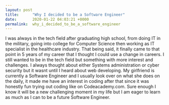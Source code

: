 ```yaml
---
layout: post
title:      "Why I decided to be a Software Engineer"
date:       2020-01-22 04:03:21 +0000
permalink:  why_i_decided_to_be_a_software_engineer
---
```



I was always in the tech field after graduating high school, from doing IT in the military, going into college for Computer Science then working as IT specialist in the healthcare industry. That being said, it finally came to that point in 5 years of my career that I thought I could use a change in careers. I still wanted to be in the tech field but something with more interest and challenges. I always thought  about either Systems administration or cyber security but it wasnt until I heard about web developing. My girlfriend is currently a Software Engineer and I usually look over on what she does on the daily, it made me have an interest in coding after that since it was honestly fun trying out coding like on Codeacademy.com. Sure enough I know it will be a new challenging  moment in my life but I am eager to learn as much as I can to be a future Software Engineer.
